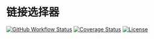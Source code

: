 # 链接选择器

[![GitHub Workflow Status](https://img.shields.io/github/workflow/status/miaoxing/link-to/Build?style=flat-square)](https://github.com/miaoxing/link-to/actions)
[![Coverage Status](https://img.shields.io/coveralls/miaoxing/link-to.svg?style=flat-square)](https://coveralls.io/r/miaoxing/link-to)
[![License](http://img.shields.io/badge/license-MIT-brightgreen.svg?style=flat-square)](http://www.opensource.org/licenses/MIT)
